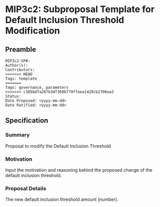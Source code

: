 # MIP3c2: Subproposal Template for Default Inclusion Threshold Modification

## Preamble
```
MIP3c2-SP#:
Author(s): 
Contributors:
<<<<<<< HEAD
Tags: template
=======
Tags: governance, parameters
>>>>>>> c105bdfa267b3df369b779ffeea1420cb2706ea3
Status: 
Date Proposed: <yyyy-mm-dd>
Date Ratified: <yyyy-mm-dd>
```

## Specification

### Summary
Proposal to modify the Default Inclusion Threshold

### Motivation
Input the motivation and reasoning behind the proposed change of the default inclusion threshold.

### Proposal Details
The new default inclusion threshold amount (number).

